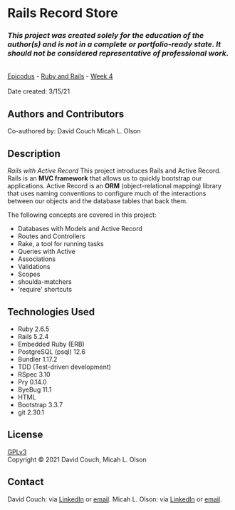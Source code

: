 # Rails Record Store

### _This project was created solely for the education of the author(s) and is not in a complete or portfolio-ready state. It should not be considered representative of professional work._
\
[Epicodus](https://www.epicodus.com/) - [Ruby and Rails](https://www.learnhowtoprogram.com/ruby-and-rails/) - [Week 4](https://www.learnhowtoprogram.com/ruby-and-rails/rails-with-active-record)
\
\
Date created: 3/15/21

## Authors and Contributors
Co-authored by:
David Couch
Micah L. Olson

## Description
_Rails with Active Record_
This project introduces Rails and Active Record. Rails is an **MVC framework** that allows us to quickly bootstrap our applications. Active Record is an **ORM** (object-relational mapping) library that uses naming conventions to configure much of the interactions between our objects and the database tables that back them.
  
The following concepts are covered in this project:
* Databases with Models and Active Record
* Routes and Controllers
* Rake, a tool for running tasks
* Queries with Active
* Associations
* Validations
* Scopes
* shoulda-matchers
* 'require' shortcuts

## Technologies Used
* Ruby 2.6.5
* Rails 5.2.4
* Embedded Ruby (ERB)
* PostgreSQL (psql) 12.6
* Bundler 1.17.2
* TDD (Test-driven development)
* RSpec 3.10
* Pry 0.14.0
* ByeBug 11.1
* HTML
* Bootstrap 3.3.7
* git 2.30.1

## License
[GPLv3](https://choosealicense.com/licenses/gpl-3.0/)\
Copyright &copy; 2021 David Couch, Micah L. Olson

## Contact
David Couch: via <a href="https://www.linkedin.com/in/dcouch440/" target="_blank">LinkedIn</a> or <a href="dcouch440@gmail.com" target="_blank">email</a>.
Micah L. Olson: via <a href="https://www.linkedin.com/in/micah-lewis-olson/" target="_blank">LinkedIn</a> or <a href="mailto:micah.olson@protonmail.com" target="_blank">email</a>.
